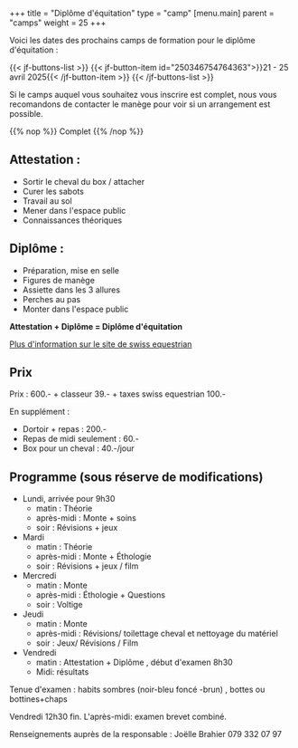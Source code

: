 +++
title = "Diplôme d'équitation"
type = "camp"
[menu.main]
  parent = "camps"
  weight = 25
+++

Voici les dates des prochains camps de formation pour le diplôme d'équitation :

{{< jf-buttons-list >}}
{{< jf-button-item id="250346754764363">}}21 - 25 avril 2025{{< /jf-button-item >}}
{{< /jf-buttons-list >}}

Si le camps auquel vous souhaitez vous inscrire est complet, nous vous recomandons
de contacter le manège pour voir si un arrangement est possible.

{{% nop %}}
<span class="button primary disabled">Complet</span>
{{% /nop %}}
## Attestation :
- Sortir le cheval du box / attacher
- Curer les sabots
- Travail au sol
- Mener dans l'espace public
- Connaissances théoriques


## Diplôme :
- Préparation, mise en selle
- Figures de manège
- Assiette dans les 3 allures
- Perches au pas
- Monter dans l'espace public

**Attestation + Diplôme = Diplôme d'équitation**

[Plus d'information sur le site de swiss equestrian](https://www.swiss-equestrian.ch/fr/Formation/Formation-de-base.html)

## Prix

Prix : 600.- + classeur 39.- + taxes swiss equestrian 100.-

En supplément :
- Dortoir + repas : 200.-
- Repas de midi seulement : 60.-
- Box pour un cheval : 40.-/jour


## Programme (sous réserve de modifications)
- Lundi, arrivée pour 9h30
  - matin : Théorie
  - après-midi : Monte + soins
  - soir : Révisions + jeux
- Mardi
  - matin : Théorie
  - après-midi : Monte + Éthologie
  - soir : Révisions + jeux / film
- Mercredi
  - matin : Monte
  - après-midi : Éthologie + Questions
  - soir : Voltige
- Jeudi
  - matin : Monte
  - après-midi : Révisions/ toilettage cheval et nettoyage du matériel
  - soir : Jeux/ Révisions / Film
- Vendredi
  - matin : Attestation + Diplôme , début d'examen 8h30
  - Midi: résultats

Tenue d'examen : habits sombres (noir-bleu foncé -brun) , bottes ou bottines+chaps

Vendredi 12h30 fin. L'après-midi: examen brevet combiné.

Renseignements auprès de la responsable : Joëlle Brahier 079 332 07 97
